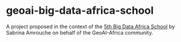 # geoai-big-data-africa-school
A project proposed in the context of the [5th Big Data Africa School](https://www.sarao.ac.za/students/5th-big-data-africa-school/) by Sabrina Amrouche on behalf of the GeoAI-Africa community.
